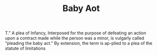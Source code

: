 ---
title: Baby Aot
permalink: "/definitions/baby-aot.html"
body: T.” A plea of Infancy, Interposed for the purpose of defeating an action upon
  a contract made while the person was a minor, is vulgarly called “pleading the baby
  act.” By extension, the term is ap-plied to a plea of the statute of limitations
published_at: '2018-07-07'
layout: post
---